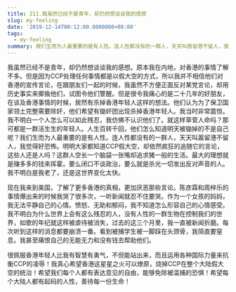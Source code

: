 ```yaml
---
title: 211.我虽然已经不是青年，却仍然想谈谈我的感想
slug: my-feeling
date: '2019-12-14T00:12:00.0000000+08:00'
tags:
  - my-feeling
summary: 我们生而为人最重要的是有人性。连人性都没有的一群人，天天叫嚣留港不留人，我觉得好恐怖。
---
```



我虽然已经不是青年，却仍然想谈谈我的感想。原本我在内地，对香港的事情了解不多。但是因为CCP处理任何事情都是以假大空的方式，所以我并不相信他们对香港的宣传言论，在跟朋友们一起的时候，我虽然不方便正面反对某党言论，却用历史事实来揶揄他们，试图令他们警醒。但是很令我痛心的是二十几年的好朋友，在谈及香港事情的时候，居然有杀掉香港年轻人这样的想法。他们认为为了保卫国家领土完整需要除奸，他们希望有锄奸团出现杀掉香港年轻人。我当时非常震惊。我不明白一个人怎么可以如此残忍，我仿佛不认识他们了。就这样草菅人命吗？那可都是一群活生生的年轻人。人生百转千回，他们怎么知道明天被锄掉的不是自己呢？我们生而为人最重要的是有人性。连人性都没有的一群人，天天叫嚣留港不留人，我觉得好恐怖。明明大家都知道CCP假大空，却依然疯狂的追随它的言论，这些人还是人吗？这群人空长一个脑袋一张嘴却追求猪一般的生活。最大的理想就是赚多多的钱来挥霍。要么闭口不谈政治，要么就是杀光一切发出反对声音的人。我不明白是我老了，还是这世界变化太快。



现在我来到美国，了解了更多香港的真相，更加厌恶那些言论。陈彦霖和周梓乐的事情爆出来的时候我哭了很多次，一听新闻就忍不住要哭。作为一个女孩的妈妈，我无法平静自己的心情。愤怒、无助和郁闷，我不知道怎么形容自己的心情感受。我不明白为什么世界上会有这么残忍的人，没有人性的一群生物在控制我们的世界，如歌的年纪就这样被虐待被消失，过去的这三个月里，我一直被新闻折磨。每次听到这样的消息都要崩溃一番。看到被捕学生被一脚踩在头颈骨，我简直要窒息。我甚至痛恨自己的无能无力和没有钱去帮助他们。



很佩服香港年轻人比我有智慧有勇气，不但能站出来，而且运用各种国际力量来抗衡CCP的凌辱！我真心希望香港这星星之火可以燎原，烧掉CCP在整个大陆假大空的统治！希望我们每个人都有表达意见的自由，能够免除被滥捕的恐惧！希望每个大陆人都有起码的人性，善待每一份生命！
